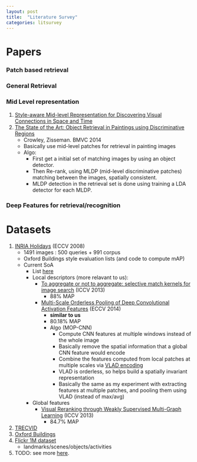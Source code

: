 ```yaml
---
layout: post
title:  "Literature Survey"
categories: litsurvey
---
```


# Papers

### Patch based retrieval

### General Retrieval

### Mid Level representation
1. [Style-aware Mid-level Representation for Discovering Visual Connections in Space and Time](http://web.cs.ucdavis.edu/~yjlee/projects/style_iccv2013.pdf)
2. [The State of the Art: Object Retrieval in Paintings using Discriminative Regions](http://www.robots.ox.ac.uk/~vgg/publications/2014/Crowley14/)
    - Crowley, Zisseman. BMVC 2014
    - Basically use mid-level patches for retrieval in painting images
    - Algo:
        - First get a initial set of matching images by using an object detector.
        - Then Re-rank, using MLDP (mid-level discriminative patches) matching between the images, spatially consistent.
        - MLDP detection in the retrieval set is done using training a LDA detector for each MLDP.

### Deep Features for retrieval/recognition


# Datasets

1. [INRIA Holidays](http://lear.inrialpes.fr/~jegou/data.php) (ECCV 2008)
    - 1491 images : 500 queries + 991 corpus
    - Oxford Buildings style evaluation lists (and code to compute mAP)
    - Current SoA
        - List [here](http://lear.inrialpes.fr/people/jegou/holidays_state_of_art.html)
        - Local descriptors (more relavant to us): 
            - [To aggregate or not to aggregate: selective match kernels for image search](https://hal.inria.fr/hal-00864684/document) (ICCV 2013)
                - 88% MAP                
            - [Multi-Scale Orderless Pooling of Deep Convolutional Activation Features](http://arxiv.org/pdf/1403.1840v3.pdf) (ECCV 2014)
                - **similar to us**
                - 80.18% MAP
                - Algo (MOP-CNN)
                    - Compute CNN features at multiple windows instead of the whole image
                    - Basically remove the spatial information that a global CNN feature would encode
                    - Combine the features computed from local patches at multiple scales via [VLAD encoding](https://lear.inrialpes.fr/pubs/2010/JDSP10/jegou_compactimagerepresentation.pdf)
                    - VLAD is orderless, so helps build a spatially invariant representation
                    - Basically the same as my experiment with extracting features at multiple patches, and pooling them using VLAD (instead of max/avg)
        - Global features
            - [Visual Reranking through Weakly Supervised Multi-Graph Learning](http://www.ee.columbia.edu/~wliu/ICCV13_rerank.pdf) (ICCV 2013)
                - 84.7% MAP
2. [TRECVID](http://www-nlpir.nist.gov/projects/tv2014/tv2014.html)
3. [Oxford Buildings](http://www.robots.ox.ac.uk/~vgg/data/oxbuildings/)
4. [Flickr 1M dataset](http://www.multimedia-computing.de/wiki/Flickr1M)
    - landmarks/scenes/objects/activities
5. TODO: see more [here](http://homepages.inf.ed.ac.uk/rbf/CVonline/Imagedbase.htm#retrieve).
